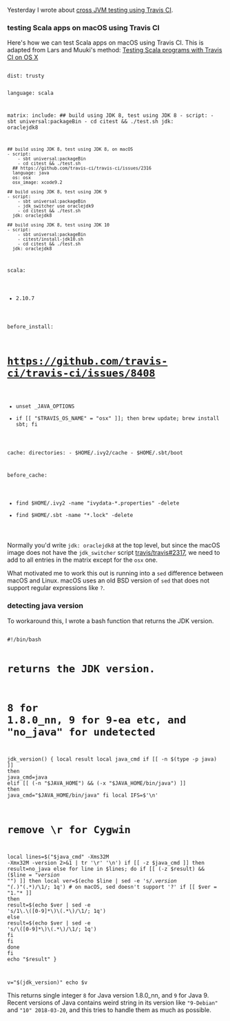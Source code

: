   [1]: http://eed3si9n.com/cross-jvm-testing-travis-ci
  [2317]: https://github.com/travis-ci/travis-ci/issues/2317
  [3]: https://gist.github.com/larsrh/941b72b9b72abe0c1a49

Yesterday I wrote about [cross JVM testing using Travis CI][1].

### testing Scala apps on macOS using Travis CI

Here's how we can test Scala apps on macOS using Travis CI. This is adapted from Lars and Muuki's method: [Testing Scala programs with Travis CI on OS X][3]

<code>
dist: trusty

language: scala

matrix:
  include:
    ## build using JDK 8, test using JDK 8
    - script:
        - sbt universal:packageBin
        - cd citest && ./test.sh
      jdk: oraclejdk8

    ## build using JDK 8, test using JDK 8, on macOS
    - script:
        - sbt universal:packageBin
        - cd citest && ./test.sh
      ## https://github.com/travis-ci/travis-ci/issues/2316
      language: java
      os: osx
      osx_image: xcode9.2

    ## build using JDK 8, test using JDK 9
    - script:
        - sbt universal:packageBin
        - jdk_switcher use oraclejdk9
        - cd citest && ./test.sh
      jdk: oraclejdk8

    ## build using JDK 8, test using JDK 10
    - script:
        - sbt universal:packageBin
        - citest/install-jdk10.sh
        - cd citest && ./test.sh
      jdk: oraclejdk8

scala:
  - 2.10.7

before_install:
  # https://github.com/travis-ci/travis-ci/issues/8408
  - unset _JAVA_OPTIONS
  - if [[ "$TRAVIS_OS_NAME" = "osx" ]]; then
      brew update;
      brew install sbt;
    fi

cache:
  directories:
    - $HOME/.ivy2/cache
    - $HOME/.sbt/boot

before_cache:
  - find $HOME/.ivy2 -name "ivydata-*.properties" -delete
  - find $HOME/.sbt  -name "*.lock"               -delete
</code>

Normally you'd write `jdk: oraclejdk8` at the top level, but since the macOS image does not have the `jdk_switcher` script [travis/travis#2317][2317], we need to add to all entries in the matrix except for the `osx` one.

What motivated me to work this out is running into a `sed` difference between macOS and Linux. macOS uses an old BSD version of `sed` that does not support regular expressions like `?`.

### detecting java version

To workaround this, I wrote a bash function that returns the JDK version.

<code>
#!/bin/bash

# returns the JDK version.
# 8 for 1.8.0_nn, 9 for 9-ea etc, and "no_java" for undetected
jdk_version() {
  local result
  local java_cmd
  if [[ -n $(type -p java) ]]
  then
    java_cmd=java
  elif [[ (-n "$JAVA_HOME") && (-x "$JAVA_HOME/bin/java") ]]
  then
    java_cmd="$JAVA_HOME/bin/java"
  fi
  local IFS=$'\n'
  # remove \r for Cygwin
  local lines=$("$java_cmd" -Xms32M -Xmx32M -version 2>&1 | tr '\r' '\n')
  if [[ -z $java_cmd ]]
  then
    result=no_java
  else
    for line in $lines; do
      if [[ (-z $result) && ($line = *"version \""*) ]]
      then
        local ver=$(echo $line | sed -e 's/.*version "\(.*\)"\(.*\)/\1/; 1q')
        # on macOS, sed doesn't support '?'
        if [[ $ver = "1."* ]]
        then
          result=$(echo $ver | sed -e 's/1\.\([0-9]*\)\(.*\)/\1/; 1q')
        else
          result=$(echo $ver | sed -e 's/\([0-9]*\)\(.*\)/\1/; 1q')
        fi
      fi
    done
  fi
  echo "$result"
}

v="$(jdk_version)"
echo $v
</code>

This returns single integer `8` for Java version 1.8.0_nn, and `9` for Java 9. Recent versions of Java contains weird string in its version like `"9-Debian"` and `"10" 2018-03-20`, and this tries to handle them as much as possible.
